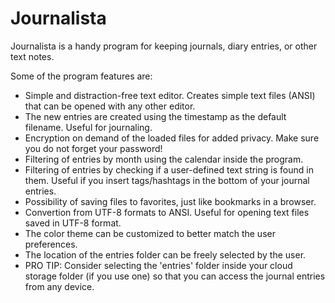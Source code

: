 # Journalista
Journalista is a handy program for keeping journals, diary entries, or other text notes. 

Some of the program features are:

-	Simple and distraction-free text editor. Creates simple text files (ANSI) that can be opened with any other editor. 
-	The new entries are created using the timestamp as the default filename. Useful for journaling.
-	Encryption on demand of the loaded files for added privacy. Make sure you do not forget your password!
-	Filtering of entries by month using the calendar inside the program. 
-	Filtering of entries by checking if a user-defined text string is found in them. Useful if you insert tags/hashtags in the bottom of your journal entries. 
-	Possibility of saving files to favorites, just like bookmarks in a browser.
-	Convertion from UTF-8 formats to ANSI. Useful for opening text files saved in UTF-8 format.
-	The color theme can be customized to better match the user preferences. 
-	The location of the entries folder can be freely selected by the user.
-	PRO TIP: Consider selecting the 'entries' folder inside your cloud storage folder (if you use one) so that you can access the journal entries from any device.


